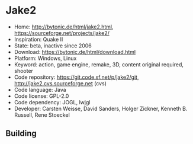 # Jake2

- Home: http://bytonic.de/html/jake2.html, https://sourceforge.net/projects/jake2/
- Inspiration: Quake II
- State: beta, inactive since 2006
- Download: https://bytonic.de/html/download.html
- Platform: Windows, Linux
- Keyword: action, game engine, remake, 3D, content original required, shooter
- Code repository: https://git.code.sf.net/p/jake2/git, http://jake2.cvs.sourceforge.net (cvs)
- Code language: Java
- Code license: GPL-2.0
- Code dependency: JOGL, lwjgl
- Developer: Carsten Weisse, David Sanders, Holger Zickner, Kenneth B. Russell, Rene Stoeckel

## Building
